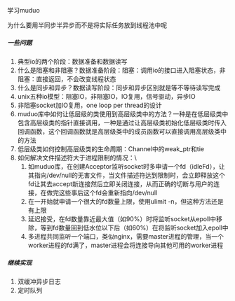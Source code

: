 学习muduo

为什么要用半同步半异步而不是将实际任务放到线程池中呢

##### 一些问题
1. 典型io的两个阶段：数据准备和数据读写
2. 什么是阻塞和非阻塞？数据准备阶段：阻塞：调用io的接口进入阻塞状态，非阻塞：直接返回，不会改变线程状态
3. 什么是同步和异步？数据读写阶段：同步和异步区别就是等不等待读写完成
4. unix五种io模型：阻塞IO，非阻塞IO，IO复用，信号驱动，异步IO
5. 非阻塞socket加IO复用，one loop per thread的设计
6. muduo库中如何让低层级的类使用到高层级类中的方法？一种是在低层级类中包含高层级类的指针直接调用，一种是通过让高层级类初始化低层级类时传入回调函数，这个回调函数就是高层级类中的成员函数可以直接调用高层级类中的方法
7. 低层级类如何控制高层级类的生命周期：Channel中的weak_ptr和tie
8. 如何解决文件描述符大于进程限制的情况：\
    1. 如muduo库，在创建Acceptor监听socket时多申请一个fd（idleFd），让其指向/dev/null的无害文件，当文件描述符达到限制时，会立即释放这个fd让其去accept新连接然后立即关闭连接，从而正确的切断与用户的连接，在做完这些事后这个fd会重新指向/dev/null
    2. 在一开始就申请一个很大的fd数量上限，使用ulimit -n，但这种方法还是有上限
    3. 延迟接受，在fd数量靠近最大值（如90%）时将监听socket从epoll中移除，等到fd数量回到低水位以下后（如60%）在将监听socket加入epoll中
    4. 多进程共同监听一个端口，类似nginx，需要master进程的管理，当一个worker进程的fd满了，master进程会将连接导向其他可用的worker进程


##### 继续实现
1. 双缓冲异步日志
2. 定时队列